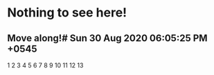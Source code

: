 # Nothing to see here!
## Move along!# Sun 30 Aug 2020 06:05:25 PM +0545
1
2
3
4
5
6
7
8
9
10
11
12
13
